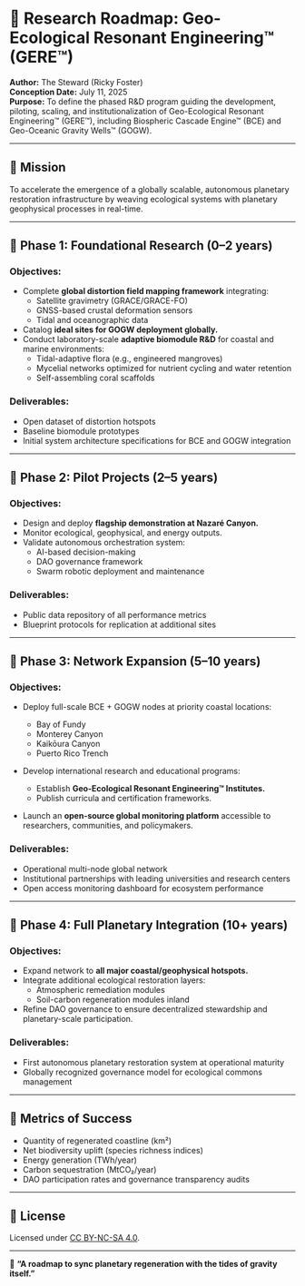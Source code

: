 # 🧭 Research Roadmap: Geo-Ecological Resonant Engineering™ (GERE™)

**Author:** The Steward (Ricky Foster)  
**Conception Date:** July 11, 2025  
**Purpose:** To define the phased R&D program guiding the development, piloting, scaling, and institutionalization of Geo-Ecological Resonant Engineering™ (GERE™), including Biospheric Cascade Engine™ (BCE) and Geo-Oceanic Gravity Wells™ (GOGW).

---

## 🎯 Mission

To accelerate the emergence of a globally scalable, autonomous planetary restoration infrastructure by weaving ecological systems with planetary geophysical processes in real-time.

---

## 🔹 Phase 1: Foundational Research (0–2 years)

### Objectives:
- Complete **global distortion field mapping framework** integrating:
  - Satellite gravimetry (GRACE/GRACE-FO)
  - GNSS-based crustal deformation sensors
  - Tidal and oceanographic data
- Catalog **ideal sites for GOGW deployment globally.**
- Conduct laboratory-scale **adaptive biomodule R&D** for coastal and marine environments:
  - Tidal-adaptive flora (e.g., engineered mangroves)
  - Mycelial networks optimized for nutrient cycling and water retention
  - Self-assembling coral scaffolds

### Deliverables:
- Open dataset of distortion hotspots
- Baseline biomodule prototypes
- Initial system architecture specifications for BCE and GOGW integration

---

## 🔹 Phase 2: Pilot Projects (2–5 years)

### Objectives:
- Design and deploy **flagship demonstration at Nazaré Canyon.**
- Monitor ecological, geophysical, and energy outputs.
- Validate autonomous orchestration system:
  - AI-based decision-making
  - DAO governance framework
  - Swarm robotic deployment and maintenance

### Deliverables:
- Public data repository of all performance metrics
- Blueprint protocols for replication at additional sites

---

## 🔹 Phase 3: Network Expansion (5–10 years)

### Objectives:
- Deploy full-scale BCE + GOGW nodes at priority coastal locations:
  - Bay of Fundy
  - Monterey Canyon
  - Kaikōura Canyon
  - Puerto Rico Trench

- Develop international research and educational programs:
  - Establish **Geo-Ecological Resonant Engineering™ Institutes.**
  - Publish curricula and certification frameworks.

- Launch an **open-source global monitoring platform** accessible to researchers, communities, and policymakers.

### Deliverables:
- Operational multi-node global network
- Institutional partnerships with leading universities and research centers
- Open access monitoring dashboard for ecosystem performance

---

## 🔹 Phase 4: Full Planetary Integration (10+ years)

### Objectives:
- Expand network to **all major coastal/geophysical hotspots.**
- Integrate additional ecological restoration layers:
  - Atmospheric remediation modules
  - Soil-carbon regeneration modules inland
- Refine DAO governance to ensure decentralized stewardship and planetary-scale participation.

### Deliverables:
- First autonomous planetary restoration system at operational maturity
- Globally recognized governance model for ecological commons management

---

## 📝 Metrics of Success

- Quantity of regenerated coastline (km²)
- Net biodiversity uplift (species richness indices)
- Energy generation (TWh/year)
- Carbon sequestration (MtCO₂/year)
- DAO participation rates and governance transparency audits

---

## 📜 License

Licensed under [CC BY-NC-SA 4.0](https://creativecommons.org/licenses/by-nc-sa/4.0/).

---

🌱 **“A roadmap to sync planetary regeneration with the tides of gravity itself.”**
